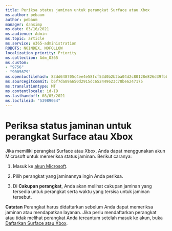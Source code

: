 ```yaml
---
title: Periksa status jaminan untuk perangkat Surface atau Xbox
ms.author: pebaum
author: pebaum
manager: dansimp
ms.date: 03/16/2021
ms.audience: Admin
ms.topic: article
ms.service: o365-administration
ROBOTS: NOINDEX, NOFOLLOW
localization_priority: Priority
ms.collection: Adm_O365
ms.custom:
- "9756"
- "9005679"
ms.openlocfilehash: 83dd648705c4ee4e58fcf53d0b2b2ba04d2c80128e826d39fbb2061eb547f63e
ms.sourcegitcommit: b5f7da89a650d2915dc652449623c78be6247175
ms.translationtype: MT
ms.contentlocale: id-ID
ms.lasthandoff: 08/05/2021
ms.locfileid: "53989054"
---
```

# <a name="check-the-warranty-status-for-a-surface-or-xbox-device"></a>Periksa status jaminan untuk perangkat Surface atau Xbox

Jika memiliki perangkat Surface atau Xbox, Anda dapat menggunakan akun Microsoft untuk memeriksa status jaminan. Berikut caranya:

1. Masuk ke [akun Microsoft](https://account.microsoft.com/devices/). 

1. Pilih perangkat yang jaminannya ingin Anda periksa.

1. Di **Cakupan perangkat**, Anda akan melihat cakupan jaminan yang tersedia untuk perangkat serta waktu yang tersisa untuk jaminan tersebut.

**Catatan** Perangkat harus didaftarkan sebelum Anda dapat memeriksa jaminan atau mendapatkan layanan. Jika perlu mendaftarkan perangkat atau tidak melihat perangkat Anda tercantum setelah masuk ke akun, buka [Daftarkan Surface atau Xbox](https://support.microsoft.com/surface/register-your-surface-or-xbox-fd7d73f8-b0e6-c9fa-e83b-0b64652e2376).
